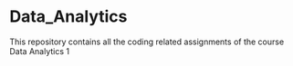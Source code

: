 # Data_Analytics
This repository contains all the coding related assignments of the course Data Analytics 1
